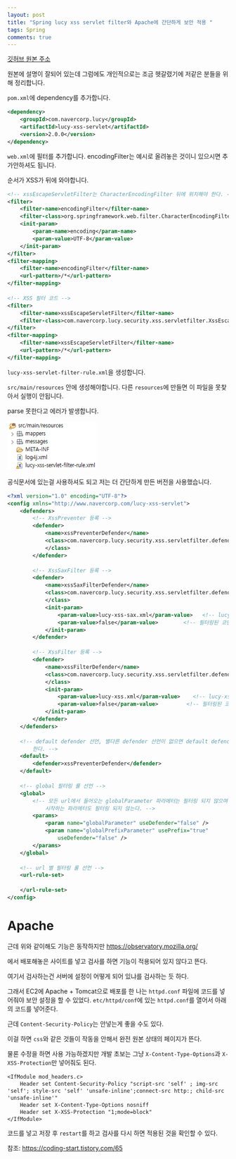 ```yaml
---
layout: post
title: "Spring lucy xss servlet filter와 Apache에 간단하게 보안 적용 "
tags: Spring
comments: true
---
```


[깃허브 원본 주소](https://github.com/naver/lucy-xss-servlet-filter)

원본에 설명이 잘되어 있는데 그럼에도 개인적으로는 조금 헷갈렸기에 저같은 분들을 위해 정리합니다.

`pom.xml`에 dependency를 추가합니다.

```xml
<dependency>
	<groupId>com.navercorp.lucy</groupId>
	<artifactId>lucy-xss-servlet</artifactId>
	<version>2.0.0</version>
</dependency>
```

`web.xml`에 필터를 추가합니다. encodingFilter는 예시로 올려놓은 것이니 있으시면 추가안하셔도 됩니다.

순서가 XSS가 뒤에 와야합니다.

```xml
<!-- xssEscapeServletFilter는 CharacterEncodingFilter 뒤에 위치해야 한다. -->
<filter>
	<filter-name>encodingFilter</filter-name>
	<filter-class>org.springframework.web.filter.CharacterEncodingFilter</filter-class>
	<init-param>
		<param-name>encoding</param-name>
		<param-value>UTF-8</param-value>
	</init-param>
</filter>
<filter-mapping>
	<filter-name>encodingFilter</filter-name>
	<url-pattern>/*</url-pattern>
</filter-mapping>

<!-- XSS 필터 코드 -->
<filter>
	<filter-name>xssEscapeServletFilter</filter-name>
	<filter-class>com.navercorp.lucy.security.xss.servletfilter.XssEscapeServletFilter</filter-class>
</filter>
<filter-mapping>
    <filter-name>xssEscapeServletFilter</filter-name>
    <url-pattern>/*</url-pattern>
</filter-mapping>
```
`lucy-xss-servlet-filter-rule.xml`을 생성합니다.

`src/main/resources` 안에 생성해야합니다. 다른 `resources`에 만들면 이 파일을 못찾아서 실행이 안됩니다.

parse 못한다고 에러가 발생합니다.

<img src="/images/lucyxss.png">

공식문서에 있는걸 사용하셔도 되고 저는 더 간단하게 만든 버전을 사용했습니다.

```xml
<?xml version="1.0" encoding="UTF-8"?>
<config xmlns="http://www.navercorp.com/lucy-xss-servlet">
	<defenders>
		<!-- XssPreventer 등록 -->
		<defender>
			<name>xssPreventerDefender</name>
			<class>com.navercorp.lucy.security.xss.servletfilter.defender.XssPreventerDefender
			</class>
		</defender>

		<!-- XssSaxFilter 등록 -->
		<defender>
			<name>xssSaxFilterDefender</name>
			<class>com.navercorp.lucy.security.xss.servletfilter.defender.XssSaxFilterDefender
			</class>
			<init-param>
				<param-value>lucy-xss-sax.xml</param-value>   <!-- lucy-xss-filter의 sax용 설정파일 -->
				<param-value>false</param-value>        <!-- 필터링된 코멘트를 남길지 여부, 성능 효율상 false 추천 -->
			</init-param>
		</defender>

		<!-- XssFilter 등록 -->
		<defender>
			<name>xssFilterDefender</name>
			<class>com.navercorp.lucy.security.xss.servletfilter.defender.XssFilterDefender
			</class>
			<init-param>
				<param-value>lucy-xss.xml</param-value>    <!-- lucy-xss-filter의 dom용 설정파일 -->
				<param-value>false</param-value>         <!-- 필터링된 코멘트를 남길지 여부, 성능 효율상 false 추천 -->
			</init-param>
		</defender>
	</defenders>

	<!-- default defender 선언, 별다른 defender 선언이 없으면 default defender를 사용해 필터링 
		한다. -->
	<default>
		<defender>xssPreventerDefender</defender>
	</default>

	<!-- global 필터링 룰 선언 -->
	<global>
		<!-- 모든 url에서 들어오는 globalParameter 파라메터는 필터링 되지 않으며 또한 globalPrefixParameter로 
			시작하는 파라메터도 필터링 되지 않는다. -->
		<params>
			<param name="globalParameter" useDefender="false" />
			<param name="globalPrefixParameter" usePrefix="true"
				useDefender="false" />
		</params>
	</global>

	<!-- url 별 필터링 룰 선언 -->
	<url-rule-set>

	</url-rule-set>
</config>
```

# Apache

근데 위와 같이해도 기능은 동작하지만 https://observatory.mozilla.org/

에서 배포해놓은 사이트를 넣고 검사를 하면 기능이 적용되어 있지 않다고 뜬다.

여기서 검사하는건 서버에 설정이 어떻게 되어 있냐를 검사하는 듯 하다.

그래서 EC2에 Apache + Tomcat으로 배포를 한 나는 `httpd.conf` 파일에 코드를 넣어줘야 보안 설정을 할 수 있었다. `etc/httpd/conf`에 있는 `httpd.conf`를 열어서 아래의 코드를 넣어준다.

근데 `Content-Security-Policy`는 안넣는게 좋을 수도 있다.

이걸 하면 `css`와 같은 것들이 작동을 안해서 완전 원본 상태의 페이지가 뜬다.

물론 수정을 하면 사용 가능하겠지만 개발 초보는 그냥 `X-Content-Type-Options`과 `X-XSS-Protection`만 넣어줘도 된다.

```
<IfModule mod_headers.c>
    Header set Content-Security-Policy "script-src 'self' ; img-src 'self'; style-src 'self' 'unsafe-inline';connect-src http:; child-src 'unsafe-inline'"
    Header set X-Content-Type-Options nosniff
    Header set X-XSS-Protection "1;mode=block"
</IfModule>
```

코드를 넣고 저장 후 `restart`를 하고 검사를 다시 하면 적용된 것을 확인할 수 있다.

참조: https://coding-start.tistory.com/65